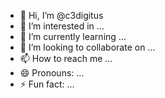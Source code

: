 - 👋 Hi, I’m @c3digitus
- 👀 I’m interested in ...
- 🌱 I’m currently learning ...
- 💞️ I’m looking to collaborate on ...
- 📫 How to reach me ...
- 😄 Pronouns: ...
- ⚡ Fun fact: ...

<!---
c3digitus/c3digitus is a ✨ special ✨ repository because its `README.md` (this file) appears on your GitHub profile.
You can click the Preview link to take a look at your changes.
--->
